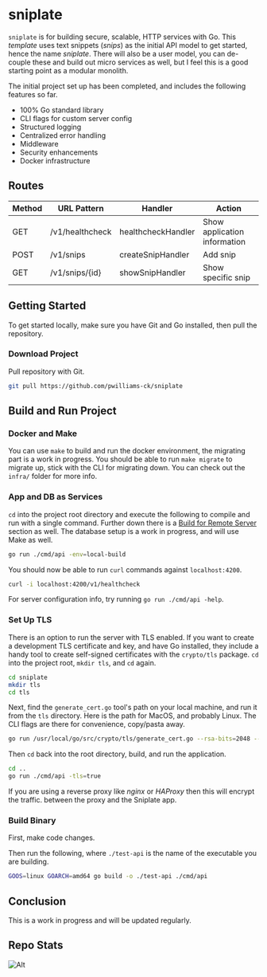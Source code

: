 # sniplate

`sniplate` is for building secure, scalable, HTTP services with Go. This
_template_ uses text snippets (_snips_) as the initial API model to get started,
hence the name _sniplate_. There will also be a user model, you can de-couple
these and build out micro services as well, but I feel this is a good starting
point as a modular monolith.

The initial project set up has been completed, and includes the following
features so far.

- 100% Go standard library
- CLI flags for custom server config
- Structured logging
- Centralized error handling
- Middleware
- Security enhancements
- Docker infrastructure

## Routes

| Method | URL Pattern     | Handler            | Action                       |
| ------ | --------------- | ------------------ | ---------------------------- |
| GET    | /v1/healthcheck | healthcheckHandler | Show application information |
| POST   | /v1/snips       | createSnipHandler  | Add snip                     |
| GET    | /v1/snips/{id}  | showSnipHandler    | Show specific snip           |

## Getting Started

To get started locally, make sure you have Git and Go installed, then pull the
repository.

### Download Project

Pull repository with Git.

```bash
git pull https://github.com/pwilliams-ck/sniplate
```

## Build and Run Project

### Docker and Make

You can use `make` to build and run the docker environment, the migrating part
is a work in progress. You should be able to run `make migrate` to migrate up,
stick with the CLI for migrating down. You can check out the `infra/` folder for
more info.

### App and DB as Services

`cd` into the project root directory and execute the following to compile and
run with a single command. Further down there is a
[Build for Remote Server](#build-for-remote-server) section as well. The
database setup is a work in progress, and will use Make as well.

```bash
go run ./cmd/api -env=local-build
```

You should now be able to run `curl` commands against `localhost:4200`.

```bash
curl -i localhost:4200/v1/healthcheck
```

For server configuration info, try running `go run ./cmd/api -help`.

### Set Up TLS

There is an option to run the server with TLS enabled. If you want to create a
development TLS certificate and key, and have Go installed, they include a handy
tool to create self-signed certificates with the `crypto/tls` package. `cd` into
the project root, `mkdir tls`, and `cd` again.

```bash
cd sniplate
mkdir tls
cd tls
```

Next, find the `generate_cert.go` tool's path on your local machine, and run it
from the `tls` directory. Here is the path for MacOS, and probably Linux. The
CLI flags are there for convenience, copy/pasta away.

```bash
go run /usr/local/go/src/crypto/tls/generate_cert.go --rsa-bits=2048 --host=localhost
```

Then `cd` back into the root directory, build, and run the application.

```bash
cd ..
go run ./cmd/api -tls=true
```

If you are using a reverse proxy like _nginx_ or _HAProxy_ then this will
encrypt the traffic. between the proxy and the Sniplate app.

### Build Binary

First, make code changes.

Then run the following, where `./test-api` is the name of the executable you are
building.

```bash
GOOS=linux GOARCH=amd64 go build -o ./test-api ./cmd/api
```

## Conclusion

This is a work in progress and will be updated regularly.

## Repo Stats

![Alt](https://repobeats.axiom.co/api/embed/dc98269af7e484f0897e78fc1adca4f09a810859.svg "Repobeats analytics image")
